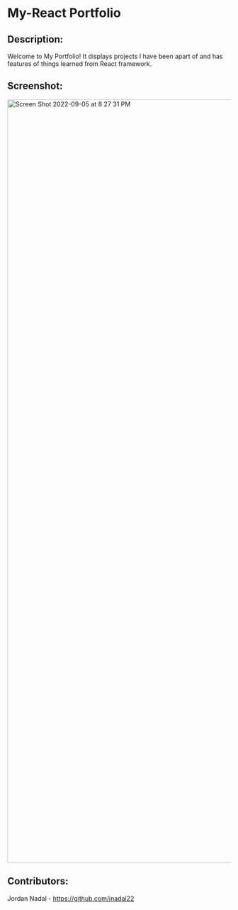 # My-React Portfolio

## Description:
Welcome to My Portfolio! It displays projects I have been apart of and has features of things learned from React framework.

## Screenshot:
<img width="1722" alt="Screen Shot 2022-09-05 at 8 27 31 PM" src="https://user-images.githubusercontent.com/106439905/188528946-7536363f-9524-49cf-854d-88cbcd9e72da.png">


## Contributors:
Jordan Nadal - https://github.com/jnadal22
